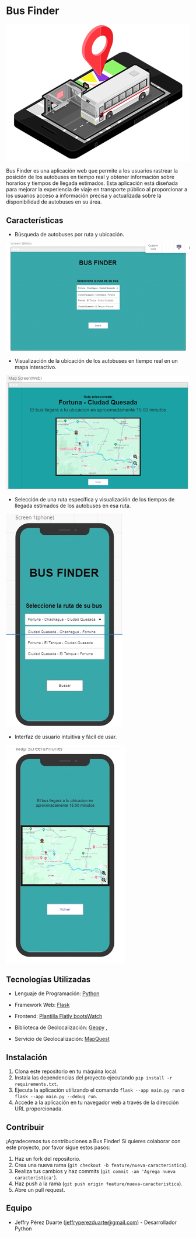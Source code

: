 # Bus Finder
![](app/static/Banner.png)

Bus Finder es una aplicación web que permite a los usuarios rastrear la posición de los autobuses en tiempo real y obtener información sobre horarios y tiempos de llegada estimados. Esta aplicación está diseñada para mejorar la experiencia de viaje en transporte público al proporcionar a los usuarios acceso a información precisa y actualizada sobre la disponibilidad de autobuses en su área.

## Características

- Búsqueda de autobuses por ruta y ubicación.

![](app/static/image1.png)

- Visualización de la ubicación de los autobuses en tiempo real en un mapa interactivo.

![](app/static/image3.png)

- Selección de una ruta específica y visualización de los tiempos de llegada estimados de los autobuses en esa ruta.

![](app/static/image4.png)


- Interfaz de usuario intuitiva y fácil de usar.

![](app/static/image5.png)

## Tecnologías Utilizadas
- Lenguaje de Programación: [Python](https://www.python.org/)

- Framework Web: [Flask](https://flask.palletsprojects.com/en/3.0.x/)

- Frontend: [Plantilla Flatly bootsWatch ](https://bootswatch.com/flatly/)

- Biblioteca de Geolocalización: [Geopy](https://geopy.readthedocs.io/en/stable/#) ,

- Servicio de Geolocalización: [MapQuest](https://developer.mapquest.com/documentation/)

## Instalación

1. Clona este repositorio en tu máquina local.
2. Instala las dependencias del proyecto ejecutando `pip install -r requirements.txt`.
3. Ejecuta la aplicación utilizando el comando `flask --app main.py run` o `flask --app main.py --debug run`.
4. Accede a la aplicación en tu navegador web a través de la dirección URL proporcionada.

## Contribuir
¡Agradecemos tus contribuciones a Bus Finder! Si quieres colaborar con este proyecto, por favor sigue estos pasos:

1. Haz un fork del repositorio.
2. Crea una nueva rama (`git checkout -b feature/nueva-caracteristica`).
3. Realiza tus cambios y haz commits (`git commit -am 'Agrega nueva característica'`).
4. Haz push a la rama (`git push origin feature/nueva-caracteristica`).
5. Abre un pull request.

## Equipo

- Jeffry Pérez Duarte (jeffryperezduarte@gmail.com) - Desarrollador Python


